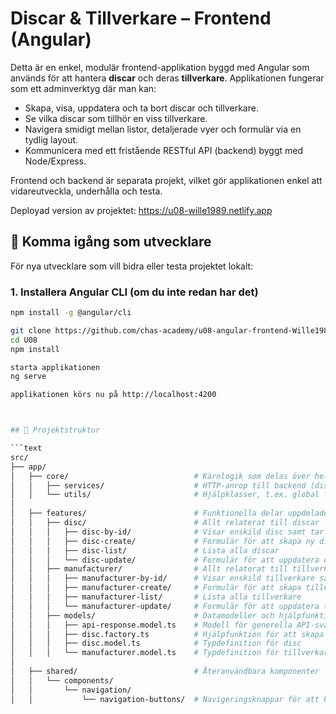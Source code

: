 # Discar & Tillverkare – Frontend (Angular)

Detta är en enkel, modulär frontend-applikation byggd med Angular som används för att hantera **discar** och deras **tillverkare**. Applikationen fungerar som ett adminverktyg där man kan:

- Skapa, visa, uppdatera och ta bort discar och tillverkare.
- Se vilka discar som tillhör en viss tillverkare.
- Navigera smidigt mellan listor, detaljerade vyer och formulär via en tydlig layout.
- Kommunicera med ett fristående RESTful API (backend) byggt med Node/Express.

Frontend och backend är separata projekt, vilket gör applikationen enkel att vidareutveckla, underhålla och testa.

Deployad version av projektet: <https://u08-wille1989.netlify.app>

## 🚀 Komma igång som utvecklare

För nya utvecklare som vill bidra eller testa projektet lokalt:

### 1. Installera Angular CLI (om du inte redan har det)

```bash
npm install -g @angular/cli

git clone https://github.com/chas-academy/u08-angular-frontend-Wille1989.git
cd U08
npm install

starta applikationen
ng serve

applikationen körs nu på http://localhost:4200



## 📁 Projektstruktur

```text
src/
├── app/
│   ├── core/                            # Kärnlogik som delas över hela appen
│   │   ├── services/                    # HTTP-anrop till backend (discar och tillverkare)
│   │   └── utils/                       # Hjälpklasser, t.ex. global felhantering
│
│   ├── features/                        # Funktionella delar uppdelade per område
│   │   ├── disc/                        # Allt relaterat till discar
│   │   │   ├── disc-by-id/              # Visar enskild disc samt tar bort disc
│   │   │   ├── disc-create/             # Formulär för att skapa ny disc
│   │   │   ├── disc-list/               # Lista alla discar
│   │   │   └── disc-update/             # Formulär för att uppdatera en disc
│   │   ├── manufacturer/                # Allt relaterat till tillverkare
│   │   │   ├── manufacturer-by-id/      # Visar enskild tillverkare samt tar bort tillverkare och tillhörande discar
│   │   │   ├── manufacturer-create/     # Formulär för att skapa tillverkare
│   │   │   ├── manufacturer-list/       # Lista alla tillverkare
│   │   │   └── manufacturer-update/     # Formulär för att uppdatera tillverkare
│   │   ├── models/                      # Datamodeller och hjälpfunktioner
│   │   │   ├── api-response.model.ts    # Modell för generella API-svar
│   │   │   ├── disc.factory.ts          # Hjälpfunktion för att skapa disc-objekt
│   │   │   ├── disc.model.ts            # Typdefinition för disc
│   │   │   └── manufacturer.model.ts    # Typdefinition för tillverkare
│
│   ├── shared/                          # Återanvändbara komponenter
│   │   └── components/
│   │       └── navigation/
│   │           └── navigation-buttons/  # Navigeringsknappar för att byta vy
